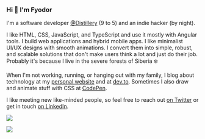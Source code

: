 ### Hi 👋 I'm Fyodor

I'm a software developer [@Distillery](https://github.com/DistilleryTech) (9 to 5) and an indie hacker (by night).

I like HTML, CSS, JavaScript, and TypeScript and use it mostly with Angular tools. I build web applications and hybrid mobile apps. I like minimalist UI/UX designs with smooth animations. I convert them into simple, robust, and scalable solutions that don't make users think a lot and just do their job. Probably it's because I live in the severe forests of Siberia ❄️

When I'm not working, running, or hanging out with my family, I blog about technology at my [personal website](https://fyodor.io/) and at [dev.to](https://dev.to/fyodorio). Sometimes I also draw and animate stuff with CSS at [CodePen](https://codepen.io/fyodorio).

I like meeting new like-minded people, so feel free to reach out [on Twitter](https://twitter.com/fyodorio) or get in touch [on LinkedIn](https://www.linkedin.com/in/fyodorio/).

![](https://media.giphy.com/media/MOKek8nMgn4c/giphy.gif)

![](https://www.codewars.com/users/fyodorio/badges/micro)
